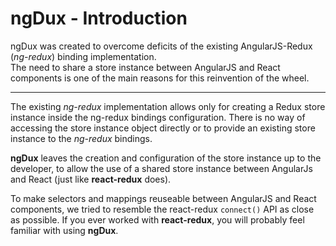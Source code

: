 # ngDux - Introduction

ngDux was created to overcome deficits of the existing AngularJS-Redux \(_ng-redux_\) binding implementation.  
The need to share a store instance between AngularJS and React components is one of the main reasons for this reinvention of the wheel.

---

The existing _ng-redux_ implementation allows only for creating a Redux store instance inside the ng-redux bindings configuration. There is no way of accessing the store instance object directly or to provide an existing store instance to the _ng-redux_ bindings.

**ngDux** leaves the creation and configuration of the store instance up to the developer, to allow the use of a shared store instance between AngularJs and React \(just like **react-redux** does\).

To make selectors and mappings reuseable between AngularJS and React components, we tried to resemble the react-redux `connect()` API as close as possible. If you ever worked with **react-redux**, you will probably feel familiar with using  **ngDux**.



